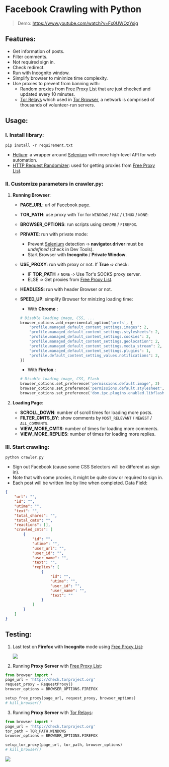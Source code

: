 # Facebook Crawling with Python

> Demo: https://www.youtube.com/watch?v=Fx0UWOzYsig

## Features:

-   Get information of posts.
-   Filter comments.
-   Not required sign in.
-   Check redirect.
-   Run with Incognito window.
-   Simplify browser to minimize time complexity.
-   Use proxies to prevent from banning with:
    -   Random proxies from [Free Proxy List](https://free-proxy-list.net/) that are just checked and updated every 10 minutes.
    -   [Tor Relays](https://github.com/18520339/facebook-crawling/tree/master/tor) which used in [Tor Browser](https://www.torproject.org/), a network is comprised of thousands of volunteer-run servers.

## Usage:

### I. Install library:

    pip install -r requirement.txt

-   [Helium](https://github.com/mherrmann/selenium-python-helium): a wrapper around [Selenium](https://selenium-python.readthedocs.io/) with more high-level API for web automation.
-   [HTTP Request Randomizer](https://github.com/pgaref/HTTP_Request_Randomizer): used for getting proxies from [Free Proxy List](https://free-proxy-list.net/).

### II. Customize parameters in crawler.py:

1.  **Running Browser**:

    -   **PAGE_URL**: url of Facebook page.
    -   **TOR_PATH**: use proxy with Tor for `WINDOWS` / `MAC` / `LINUX` / `NONE`:
    -   **BROWSER_OPTIONS**: run scripts using `CHROME` / `FIREFOX`.
    -   **PRIVATE**: run with private mode:
        -   Prevent [Selenium](https://selenium-python.readthedocs.io/) detection &#10153; **navigator.driver** must be _undefined_ (check in Dev Tools).
        -   Start Browser with **Incognito** / **Private Window**.
    -   **USE_PROXY**: run with proxy or not. If **True** &#10153; check:
        -   IF **TOR_PATH** &ne; `NONE` &#10153; Use Tor's SOCKS proxy server.
        -   ELSE &#10153; Get proxies from [Free Proxy List](https://free-proxy-list.net/).
    -   **HEADLESS**: run with header Browser or not.
    -   **SPEED_UP**: simplify Browser for minizing loading time:

        -   With **Chrome** :

        ```python
        # Disable loading image, CSS, ...
        browser_options.add_experimental_option('prefs', {
            "profile.managed_default_content_settings.images": 2,
            "profile.managed_default_content_settings.stylesheets": 2,
            "profile.managed_default_content_settings.cookies": 2,
            "profile.managed_default_content_settings.geolocation": 2,
            "profile.managed_default_content_settings.media_stream": 2,
            "profile.managed_default_content_settings.plugins": 1,
            "profile.default_content_setting_values.notifications": 2,
        })
        ```

        -   With **Firefox** :

        ```python
        # Disable loading image, CSS, Flash
        browser_options.set_preference('permissions.default.image', 2)
        browser_options.set_preference('permissions.default.stylesheet', 2)
        browser_options.set_preference('dom.ipc.plugins.enabled.libflashplayer.so', 'false')
        ```

2.  **Loading Page**:

    -   **SCROLL_DOWN**: number of scroll times for loading more posts.
    -   **FILTER_CMTS_BY**: show comments by `MOST_RELEVANT` / `NEWEST` / `ALL_COMMENTS`.
    -   **VIEW_MORE_CMTS**: number of times for loading more comments.
    -   **VIEW_MORE_REPLIES**: number of times for loading more replies.

### III. Start crawling:

    python crawler.py

-   Sign out Facebook (cause some CSS Selectors will be different as sign in).
-   Note that with some proxies, it might be quite slow or required to sign in.
-   Each post will be written line by line when completed. Data Field:

```json
{
    "url": "",
    "id": "",
    "utime": "",
    "text": "",
    "total_shares": "",
    "total_cmts": "",
    "reactions": [],
    "crawled_cmts": [
        {
            "id": "",
            "utime": "",
            "user_url": "",
            "user_id": "",
            "user_name": "",
            "text": "",
            "replies": [
                {
                    "id": "",
                    "utime": "",
                    "user_id": "",
                    "user_name": "",
                    "text": ""
                }
            ]
        }
    ]
}
```

## Testing:

1.  Last test on **Firefox** with **Incognito** mode using [Free Proxy List](https://free-proxy-list.net/):

    ![](https://github.com/18520339/facebook-crawling/blob/master/image/result.png?raw=true)

2.  Running **Proxy Server** with [Free Proxy List](https://free-proxy-list.net/):

```python
from browser import *
page_url = 'http://check.torproject.org'
request_proxy = RequestProxy()
browser_options = BROWSER_OPTIONS.FIREFOX

setup_free_proxy(page_url, request_proxy, browser_options)
# kill_browser()
```

3. Running **Proxy Server** with [Tor Relays](https://github.com/18520339/facebook-crawling/tree/master/tor):

```python
from browser import *
page_url = 'http://check.torproject.org'
tor_path = TOR_PATH.WINDOWS
browser_options = BROWSER_OPTIONS.FIREFOX

setup_tor_proxy(page_url, tor_path, browser_options)
# kill_browser()
```

![](https://github.com/18520339/facebook-crawling/blob/master/image/proxy.png?raw=true)
